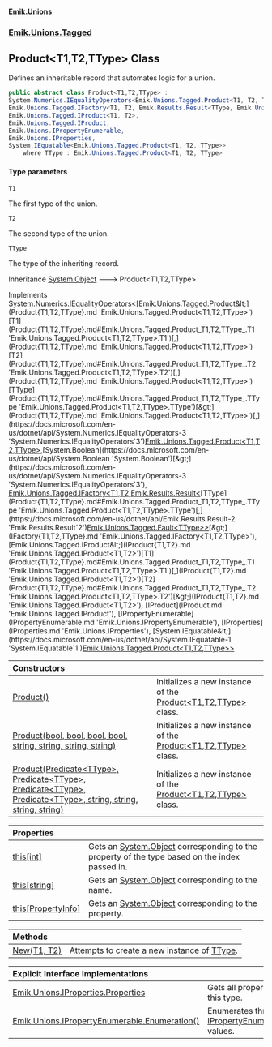 #### [Emik.Unions](index.md 'index')
### [Emik.Unions.Tagged](Emik.Unions.Tagged.md 'Emik.Unions.Tagged')

## Product<T1,T2,TType> Class

Defines an inheritable record that automates logic for a union.

```csharp
public abstract class Product<T1,T2,TType> :
System.Numerics.IEqualityOperators<Emik.Unions.Tagged.Product<T1, T2, TType>, Emik.Unions.Tagged.Product<T1, T2, TType>, bool>,
Emik.Unions.Tagged.IFactory<T1, T2, Emik.Results.Result<TType, Emik.Unions.Tagged.Fault<TType>>>,
Emik.Unions.Tagged.IProduct<T1, T2>,
Emik.Unions.Tagged.IProduct,
Emik.Unions.IPropertyEnumerable,
Emik.Unions.IProperties,
System.IEquatable<Emik.Unions.Tagged.Product<T1, T2, TType>>
    where TType : Emik.Unions.Tagged.Product<T1, T2, TType>
```
#### Type parameters

<a name='Emik.Unions.Tagged.Product_T1,T2,TType_.T1'></a>

`T1`

The first type of the union.

<a name='Emik.Unions.Tagged.Product_T1,T2,TType_.T2'></a>

`T2`

The second type of the union.

<a name='Emik.Unions.Tagged.Product_T1,T2,TType_.TType'></a>

`TType`

The type of the inheriting record.

Inheritance [System.Object](https://docs.microsoft.com/en-us/dotnet/api/System.Object 'System.Object') &#129106; Product<T1,T2,TType>

Implements [System.Numerics.IEqualityOperators&lt;](https://docs.microsoft.com/en-us/dotnet/api/System.Numerics.IEqualityOperators-3 'System.Numerics.IEqualityOperators`3')[Emik.Unions.Tagged.Product&lt;](Product{T1,T2,TType}.md 'Emik.Unions.Tagged.Product<T1,T2,TType>')[T1](Product{T1,T2,TType}.md#Emik.Unions.Tagged.Product_T1,T2,TType_.T1 'Emik.Unions.Tagged.Product<T1,T2,TType>.T1')[,](Product{T1,T2,TType}.md 'Emik.Unions.Tagged.Product<T1,T2,TType>')[T2](Product{T1,T2,TType}.md#Emik.Unions.Tagged.Product_T1,T2,TType_.T2 'Emik.Unions.Tagged.Product<T1,T2,TType>.T2')[,](Product{T1,T2,TType}.md 'Emik.Unions.Tagged.Product<T1,T2,TType>')[TType](Product{T1,T2,TType}.md#Emik.Unions.Tagged.Product_T1,T2,TType_.TType 'Emik.Unions.Tagged.Product<T1,T2,TType>.TType')[&gt;](Product{T1,T2,TType}.md 'Emik.Unions.Tagged.Product<T1,T2,TType>')[,](https://docs.microsoft.com/en-us/dotnet/api/System.Numerics.IEqualityOperators-3 'System.Numerics.IEqualityOperators`3')[Emik.Unions.Tagged.Product&lt;](Product{T1,T2,TType}.md 'Emik.Unions.Tagged.Product<T1,T2,TType>')[T1](Product{T1,T2,TType}.md#Emik.Unions.Tagged.Product_T1,T2,TType_.T1 'Emik.Unions.Tagged.Product<T1,T2,TType>.T1')[,](Product{T1,T2,TType}.md 'Emik.Unions.Tagged.Product<T1,T2,TType>')[T2](Product{T1,T2,TType}.md#Emik.Unions.Tagged.Product_T1,T2,TType_.T2 'Emik.Unions.Tagged.Product<T1,T2,TType>.T2')[,](Product{T1,T2,TType}.md 'Emik.Unions.Tagged.Product<T1,T2,TType>')[TType](Product{T1,T2,TType}.md#Emik.Unions.Tagged.Product_T1,T2,TType_.TType 'Emik.Unions.Tagged.Product<T1,T2,TType>.TType')[&gt;](Product{T1,T2,TType}.md 'Emik.Unions.Tagged.Product<T1,T2,TType>')[,](https://docs.microsoft.com/en-us/dotnet/api/System.Numerics.IEqualityOperators-3 'System.Numerics.IEqualityOperators`3')[System.Boolean](https://docs.microsoft.com/en-us/dotnet/api/System.Boolean 'System.Boolean')[&gt;](https://docs.microsoft.com/en-us/dotnet/api/System.Numerics.IEqualityOperators-3 'System.Numerics.IEqualityOperators`3'), [Emik.Unions.Tagged.IFactory&lt;](IFactory{T1,T2,TType}.md 'Emik.Unions.Tagged.IFactory<T1,T2,TType>')[T1](Product{T1,T2,TType}.md#Emik.Unions.Tagged.Product_T1,T2,TType_.T1 'Emik.Unions.Tagged.Product<T1,T2,TType>.T1')[,](IFactory{T1,T2,TType}.md 'Emik.Unions.Tagged.IFactory<T1,T2,TType>')[T2](Product{T1,T2,TType}.md#Emik.Unions.Tagged.Product_T1,T2,TType_.T2 'Emik.Unions.Tagged.Product<T1,T2,TType>.T2')[,](IFactory{T1,T2,TType}.md 'Emik.Unions.Tagged.IFactory<T1,T2,TType>')[Emik.Results.Result&lt;](https://docs.microsoft.com/en-us/dotnet/api/Emik.Results.Result-2 'Emik.Results.Result`2')[TType](Product{T1,T2,TType}.md#Emik.Unions.Tagged.Product_T1,T2,TType_.TType 'Emik.Unions.Tagged.Product<T1,T2,TType>.TType')[,](https://docs.microsoft.com/en-us/dotnet/api/Emik.Results.Result-2 'Emik.Results.Result`2')[Emik.Unions.Tagged.Fault&lt;](Fault{T}.md 'Emik.Unions.Tagged.Fault<T>')[TType](Product{T1,T2,TType}.md#Emik.Unions.Tagged.Product_T1,T2,TType_.TType 'Emik.Unions.Tagged.Product<T1,T2,TType>.TType')[&gt;](Fault{T}.md 'Emik.Unions.Tagged.Fault<T>')[&gt;](https://docs.microsoft.com/en-us/dotnet/api/Emik.Results.Result-2 'Emik.Results.Result`2')[&gt;](IFactory{T1,T2,TType}.md 'Emik.Unions.Tagged.IFactory<T1,T2,TType>'), [Emik.Unions.Tagged.IProduct&lt;](IProduct{T1,T2}.md 'Emik.Unions.Tagged.IProduct<T1,T2>')[T1](Product{T1,T2,TType}.md#Emik.Unions.Tagged.Product_T1,T2,TType_.T1 'Emik.Unions.Tagged.Product<T1,T2,TType>.T1')[,](IProduct{T1,T2}.md 'Emik.Unions.Tagged.IProduct<T1,T2>')[T2](Product{T1,T2,TType}.md#Emik.Unions.Tagged.Product_T1,T2,TType_.T2 'Emik.Unions.Tagged.Product<T1,T2,TType>.T2')[&gt;](IProduct{T1,T2}.md 'Emik.Unions.Tagged.IProduct<T1,T2>'), [IProduct](IProduct.md 'Emik.Unions.Tagged.IProduct'), [IPropertyEnumerable](IPropertyEnumerable.md 'Emik.Unions.IPropertyEnumerable'), [IProperties](IProperties.md 'Emik.Unions.IProperties'), [System.IEquatable&lt;](https://docs.microsoft.com/en-us/dotnet/api/System.IEquatable-1 'System.IEquatable`1')[Emik.Unions.Tagged.Product&lt;](Product{T1,T2,TType}.md 'Emik.Unions.Tagged.Product<T1,T2,TType>')[T1](Product{T1,T2,TType}.md#Emik.Unions.Tagged.Product_T1,T2,TType_.T1 'Emik.Unions.Tagged.Product<T1,T2,TType>.T1')[,](Product{T1,T2,TType}.md 'Emik.Unions.Tagged.Product<T1,T2,TType>')[T2](Product{T1,T2,TType}.md#Emik.Unions.Tagged.Product_T1,T2,TType_.T2 'Emik.Unions.Tagged.Product<T1,T2,TType>.T2')[,](Product{T1,T2,TType}.md 'Emik.Unions.Tagged.Product<T1,T2,TType>')[TType](Product{T1,T2,TType}.md#Emik.Unions.Tagged.Product_T1,T2,TType_.TType 'Emik.Unions.Tagged.Product<T1,T2,TType>.TType')[&gt;](Product{T1,T2,TType}.md 'Emik.Unions.Tagged.Product<T1,T2,TType>')[&gt;](https://docs.microsoft.com/en-us/dotnet/api/System.IEquatable-1 'System.IEquatable`1')

| Constructors | |
| :--- | :--- |
| [Product()](Product{T1,T2,TType}..ctor.md 'Emik.Unions.Tagged.Product<T1,T2,TType>.Product()') | Initializes a new instance of the [Product&lt;T1,T2,TType&gt;](Product{T1,T2,TType}.md 'Emik.Unions.Tagged.Product<T1,T2,TType>') class. |
| [Product(bool, bool, bool, bool, string, string, string, string)](Product{T1,T2,TType}..ctor(bool,bool,bool,bool,string,string,string,string).md 'Emik.Unions.Tagged.Product<T1,T2,TType>.Product(bool, bool, bool, bool, string, string, string, string)') | Initializes a new instance of the [Product&lt;T1,T2,TType&gt;](Product{T1,T2,TType}.md 'Emik.Unions.Tagged.Product<T1,T2,TType>') class. |
| [Product(Predicate&lt;TType&gt;, Predicate&lt;TType&gt;, Predicate&lt;TType&gt;, Predicate&lt;TType&gt;, string, string, string, string)](Product{T1,T2,TType}..ctor(Predicate{TType},Predicate{TType},Predicate{TType},Predicate{TType},string,string,string,string).md 'Emik.Unions.Tagged.Product<T1,T2,TType>.Product(System.Predicate<TType>, System.Predicate<TType>, System.Predicate<TType>, System.Predicate<TType>, string, string, string, string)') | Initializes a new instance of the [Product&lt;T1,T2,TType&gt;](Product{T1,T2,TType}.md 'Emik.Unions.Tagged.Product<T1,T2,TType>') class. |

| Properties | |
| :--- | :--- |
| [this[int]](Product{T1,T2,TType}.Item(int).md 'Emik.Unions.Tagged.Product<T1,T2,TType>.this[int]') | Gets an [System.Object](https://docs.microsoft.com/en-us/dotnet/api/System.Object 'System.Object') corresponding to the property of the type based on the index passed in. |
| [this[string]](Product{T1,T2,TType}.Item(string).md 'Emik.Unions.Tagged.Product<T1,T2,TType>.this[string]') | Gets an [System.Object](https://docs.microsoft.com/en-us/dotnet/api/System.Object 'System.Object') corresponding to the name. |
| [this[PropertyInfo]](Product{T1,T2,TType}.Item(PropertyInfo).md 'Emik.Unions.Tagged.Product<T1,T2,TType>.this[System.Reflection.PropertyInfo]') | Gets an [System.Object](https://docs.microsoft.com/en-us/dotnet/api/System.Object 'System.Object') corresponding to the property. |

| Methods | |
| :--- | :--- |
| [New(T1, T2)](Product{T1,T2,TType}.New(T1,T2).md 'Emik.Unions.Tagged.Product<T1,T2,TType>.New(T1, T2)') | Attempts to create a new instance of [TType](Product{T1,T2,TType}.md#Emik.Unions.Tagged.Product_T1,T2,TType_.TType 'Emik.Unions.Tagged.Product<T1,T2,TType>.TType'). |

| Explicit Interface Implementations | |
| :--- | :--- |
| [Emik.Unions.IProperties.Properties](Product{T1,T2,TType}.Emik.Unions.IProperties.Properties.md 'Emik.Unions.Tagged.Product<T1,T2,TType>.Emik.Unions.IProperties.Properties') | Gets all properties of this type. |
| [Emik.Unions.IPropertyEnumerable.Enumeration()](Product{T1,T2,TType}.Emik.Unions.IPropertyEnumerable.Enumeration.md 'Emik.Unions.Tagged.Product<T1,T2,TType>.Emik.Unions.IPropertyEnumerable.Enumeration()') | Enumerates through a [IPropertyEnumerable](IPropertyEnumerable.md 'Emik.Unions.IPropertyEnumerable')'s values. |
